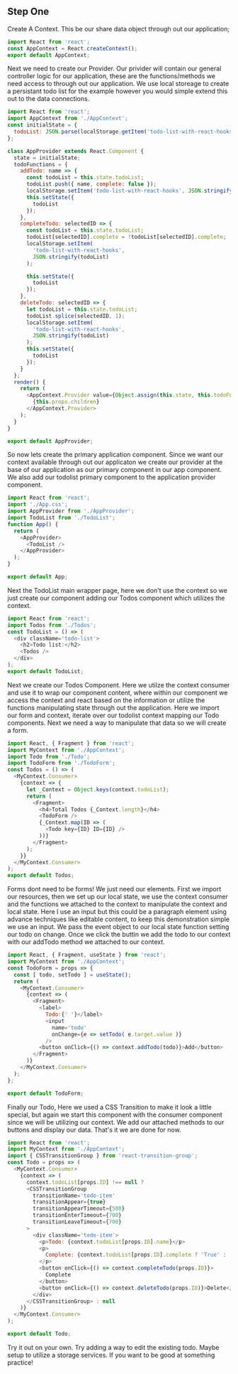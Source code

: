 ## Step One ## 
Create A Context.
This be our share data object through out our application;

```JavaScript AppContext.js
import React from 'react';
const AppContext = React.createContext();
export default AppContext;
```


Next we need to create our Provider.
Our privider will contain our general controller logic for our application, these are the functions/methods we need access to through out our application. We use local storeage to create a persistant todo list for the example however you would simple extend this out to the data connections.

```JavaScript AppProvider.js
import React from 'react';
import AppContext from './AppContext';
const initialState = {
  todoList: JSON.parse(localStorage.getItem('todo-list-with-react-hooks')) || []
};

class AppProvider extends React.Component {
  state = initialState;
  todoFunctions = {
    addTodo: name => {
      const todoList = this.state.todoList;
      todoList.push({ name, complete: false });
      localStorage.setItem('todo-list-with-react-hooks', JSON.stringify(todoList));
      this.setState({
        todoList
      });
    },
    completeTodo: selectedID => {
      const todoList = this.state.todoList;
      todoList[selectedID].complete = !todoList[selectedID].complete;
      localStorage.setItem(
        'todo-list-with-react-hooks',
        JSON.stringify(todoList)
      );

      this.setState({
        todoList
      });
    },
    deleteTodo: selectedID => {
      let todoList = this.state.todoList;
      todoList.splice(selectedID, 1);
      localStorage.setItem(
        'todo-list-with-react-hooks',
        JSON.stringify(todoList)
      );
      this.setState({
        todoList
      });
    }
  };
  render() {
    return (
      <AppContext.Provider value={Object.assign(this.state, this.todoFunctions)}>
        {this.props.children}
      </AppContext.Provider>
    );
  }
}

export default AppProvider;
```
So now lets create the primary application component. Since we want our context available through out our applicaton we create our provider at the base of our application as our primary component in our app component. We also add our todolist primary component to the application provider component.

```JavaScript App.js
import React from 'react';
import './App.css';
import AppProvider from './AppProvider';
import TodoList from './TodoList';
function App() {
  return (
    <AppProvider>
      <TodoList />
    </AppProvider>
  );
}

export default App;
```


Next the TodoList main wrapper page, here we don't use the context so we just create our component adding our Todos component which utilizes the context.

```JavaScript TodoList.js
import React from 'react';
import Todos from './Todos';
const TodoList = () => (
  <div className='todo-list'>
    <h2>Todo list:</h2>
    <Todos />
  </div>
);
export default TodoList;
```

Next we create our Todos Component. Here we utilze the context consumer and use it to wrap our component content, where within our component we access the context and react based on the information or utilize the functions manipulating state through out the application. Here we import our form and context, iterate over our todolist context mapping our Todo components. Next we need a way to manipulate that data so we will create a form.

```JavaScript Todos.js
import React, { Fragment } from 'react';
import MyContext from './AppContext';
import Todo from './Todo';
import TodoForm from './TodoForm';
const Todos = () => (
  <MyContext.Consumer>
    {context => {
      let _Context = Object.keys(context.todoList);
      return (
        <Fragment>
          <h4>Total Todos {_Context.length}</h4>
          <TodoForm />
          {_Context.map(ID => (
            <Todo key={ID} ID={ID} />
          ))}
        </Fragment>
      );
    }}
  </MyContext.Consumer>
);
export default Todos;
```

Forms dont need to be forms! We just need our elements.
First we import our resources, then we set up our local state, we use the context consumer and the functions we attached to the context to manipulate the context and local state. Here I use an input but this could be a paragraph element using advance techniques like editable content, to keep this demonstration simple we use an input. We pass the event object to our local state function setting our todo on change. Once we click the buttin we add the todo to our context with our addTodo method we attached to our context.

```JavaScript TodoForm.js
import React, { Fragment, useState } from 'react';
import MyContext from './AppContext';
const TodoForm = props => {
  const [ todo, setTodo ] = useState();
  return (
    <MyContext.Consumer>
      {context => (
        <Fragment>
          <label>
            Todo:{' '}</label>
            <input
              name='todo'
              onChange={e => setTodo( e.target.value )}
            />          
          <button onClick={() => context.addTodo(todo)}>Add</button>
        </Fragment>
      )}
    </MyContext.Consumer>
  );
};

export default TodoForm;
```

Finally our Todo, Here we used a CSS Transition to make it look a little special, but again we start this component with the consumer component since we will be utilizing our context. We add our attached methods to our buttons and display our data. That's it we are done for now.

```JavaScript
import React from 'react';
import MyContext from './AppContext';
import { CSSTransitionGroup } from 'react-transition-group';
const Todo = props => (
  <MyContext.Consumer>
    {context => (
      context.todoList[props.ID] !== null ? 
      <CSSTransitionGroup
        transitionName='todo-item'
        transitionAppear={true}
        transitionAppearTimeout={500}
        transitionEnterTimeout={700}
        transitionLeaveTimeout={700}
      >
        <div className='todo-item'>
          <p>Todo: {context.todoList[props.ID].name}</p>
          <p>
            Complete: {context.todoList[props.ID].complete ? 'True' : 'False'}
          </p>
          <button onClick={() => context.completeTodo(props.ID)}>
            Complete
          </button>
          <button onClick={() => context.deleteTodo(props.ID)}>Delete</button>
        </div>
      </CSSTransitionGroup> : null
    )}
  </MyContext.Consumer>
);

export default Todo;
```
Try it out on your own. Try adding a way to edit the existing todo. Maybe setup to utilize a storage services. If you want to be good at something practice!

